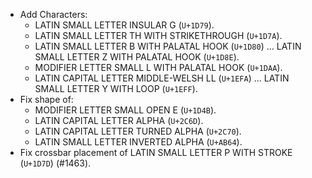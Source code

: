 * Add Characters:
  - LATIN SMALL LETTER INSULAR G (`U+1D79`).
  - LATIN SMALL LETTER TH WITH STRIKETHROUGH (`U+1D7A`).
  - LATIN SMALL LETTER B WITH PALATAL HOOK (`U+1D80`) ... LATIN SMALL LETTER Z WITH PALATAL HOOK (`U+1D8E`).
  - MODIFIER LETTER SMALL L WITH PALATAL HOOK (`U+1DAA`).
  - LATIN CAPITAL LETTER MIDDLE-WELSH LL (`U+1EFA`) ... LATIN SMALL LETTER Y WITH LOOP (`U+1EFF`).
* Fix shape of:
  - MODIFIER LETTER SMALL OPEN E (`U+1D4B`).
  - LATIN CAPITAL LETTER ALPHA (`U+2C6D`).
  - LATIN CAPITAL LETTER TURNED ALPHA (`U+2C70`).
  - LATIN SMALL LETTER INVERTED ALPHA (`U+AB64`).
* Fix crossbar placement of LATIN SMALL LETTER P WITH STROKE (`U+1D7D`) (#1463).
